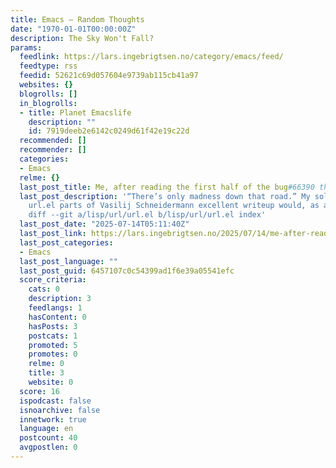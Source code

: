 ```yaml
---
title: Emacs – Random Thoughts
date: "1970-01-01T00:00:00Z"
description: The Sky Won't Fall?
params:
  feedlink: https://lars.ingebrigtsen.no/category/emacs/feed/
  feedtype: rss
  feedid: 52621c69d057604e9739ab115cb41a97
  websites: {}
  blogrolls: []
  in_blogrolls:
  - title: Planet Emacslife
    description: ""
    id: 7919deeb2e6142c0249d61f42e19c22d
  recommended: []
  recommender: []
  categories:
  - Emacs
  relme: {}
  last_post_title: Me, after reading the first half of the bug#66390 thread
  last_post_description: '“There’s only madness down that road.” My solution to the
    url.el parts of Vasilij Schneidermann excellent writeup would, as always, be:
    diff --git a/lisp/url/url.el b/lisp/url/url.el index'
  last_post_date: "2025-07-14T05:11:40Z"
  last_post_link: https://lars.ingebrigtsen.no/2025/07/14/me-after-reading-the-first-half-of-the-bug66390-thread/
  last_post_categories:
  - Emacs
  last_post_language: ""
  last_post_guid: 6457107c0c54399ad1f6e39a05541efc
  score_criteria:
    cats: 0
    description: 3
    feedlangs: 1
    hasContent: 0
    hasPosts: 3
    postcats: 1
    promoted: 5
    promotes: 0
    relme: 0
    title: 3
    website: 0
  score: 16
  ispodcast: false
  isnoarchive: false
  innetwork: true
  language: en
  postcount: 40
  avgpostlen: 0
---
```


